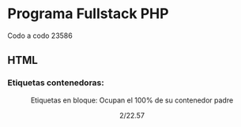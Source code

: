 # Programa Fullstack PHP
Codo a codo 23586

## HTML

### Etiquetas contenedoras:
<header>
<main>
<footer>

Etiquetas en bloque: Ocupan el 100% de su contenedor padre

2/22.57
